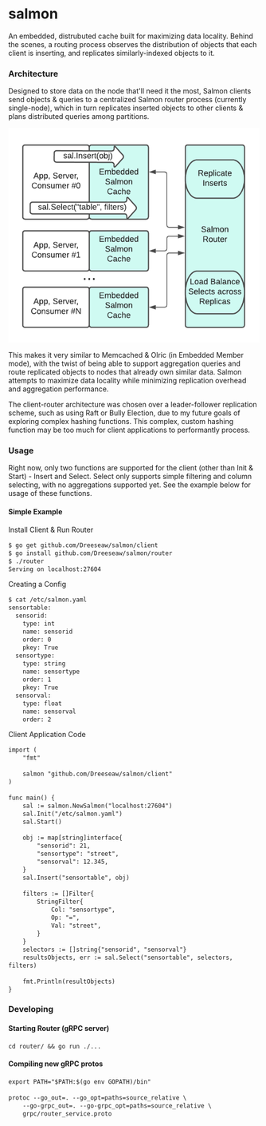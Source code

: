 # salmon

An embedded, distrubuted cache built for maximizing data locality. Behind the scenes, a routing process observes the distribution of objects that each client is inserting, and replicates similarly-indexed objects to it.

### Architecture

Designed to store data on the node that'll need it the most, Salmon clients send objects & queries to a centralized Salmon router process (currently single-node), which in turn replicates inserted objects to other clients & plans distributed queries among partitions. 

![salmon architecture](./salmonarch.png?raw=true "Salmon's Architecture")

This makes it very similar to Memcached & Olric (in Embedded Member mode), with the twist of being able to support aggregation queries and route replicated objects to nodes that already own similar data. Salmon attempts to maximize data locality while minimizing replication overhead and aggregation performance.

The client-router architecture was chosen over a leader-follower replication scheme, such as using Raft or Bully Election, due to my future goals of exploring complex hashing functions. This complex, custom hashing function may be too much for client applications to performantly process. 

### Usage

Right now, only two functions are supported for the client (other than Init & Start) - Insert and Select. Select only supports simple filtering and column selecting, with no aggregations supported yet. See the example below for usage of these functions.

#### Simple Example

Install Client & Run Router
~~~
$ go get github.com/Dreeseaw/salmon/client 
$ go install github.com/Dreeseaw/salmon/router
$ ./router
Serving on localhost:27604
~~~

Creating a Config
~~~
$ cat /etc/salmon.yaml
sensortable:
  sensorid:
    type: int
    name: sensorid
    order: 0
    pkey: True
  sensortype:
    type: string
    name: sensortype
    order: 1
    pkey: True
  sensorval:
    type: float
    name: sensorval
    order: 2
~~~

Client Application Code
~~~
import (
    "fmt"

    salmon "github.com/Dreeseaw/salmon/client"
)

func main() {
    sal := salmon.NewSalmon("localhost:27604")
    sal.Init("/etc/salmon.yaml")
    sal.Start()

    obj := map[string]interface{
        "sensorid": 21,
        "sensortype": "street",
        "sensorval": 12.345,
    }
    sal.Insert("sensortable", obj)

    filters := []Filter{
        StringFilter{
            Col: "sensortype",
            Op: "=",
            Val: "street",
        }
    }
    selectors := []string{"sensorid", "sensorval"}
    resultsObjects, err := sal.Select("sensortable", selectors, filters)

    fmt.Println(resultObjects)
}

~~~

### Developing

#### Starting Router (gRPC server)

~~~
cd router/ && go run ./...
~~~

#### Compiling new gRPC protos

~~~
export PATH="$PATH:$(go env GOPATH)/bin"

protoc --go_out=. --go_opt=paths=source_relative \
    --go-grpc_out=. --go-grpc_opt=paths=source_relative \
    grpc/router_service.proto
~~~


